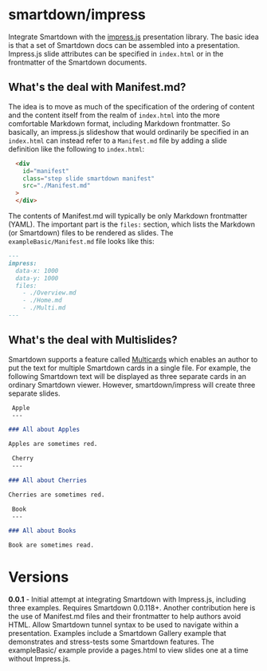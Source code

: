 # smartdown/impress

Integrate Smartdown with the [impress.js](https://github.com/impress/impress.js) presentation library. The basic idea is that a set of Smartdown docs can be assembled into a presentation. Impress.js slide attributes can be specified in `index.html` or in the frontmatter of the Smartdown documents.


## What's the deal with Manifest.md?

The idea is to move as much of the specification of the ordering of content and the content itself from the realm of `index.html` into the more comfortable Markdown format, including Markdown frontmatter. So basically, an impress.js slideshow that would ordinarily be specified in an `index.html` can instead refer to a `Manifest.md` file by adding a slide definition like the following to `index.html`:

```html
  <div
    id="manifest"
    class="step slide smartdown manifest"
    src="./Manifest.md"
  >
  </div>
```

The contents of Manifest.md will typically be only Markdown frontmatter (YAML). The important part is the `files:` section, which lists the Markdown (or Smartdown) files to be rendered as slides. The `exampleBasic/Manifest.md` file looks like this:

```markdown
---
impress:
  data-x: 1000
  data-y: 1000
  files:
    - ./Overview.md
    - ./Home.md
    - ./Multi.md
---
```

## What's the deal with Multislides?

Smartdown supports a feature called [Multicards](https://smartdown.site/#gallery/Multicards.md) which enables an author to put the text for multiple Smartdown cards in a single file. For example, the following Smartdown text will be displayed as three separate cards in an ordinary Smartdown viewer. However, smartdown/impress will create three separate slides.

```markdown
 Apple
 ---

### All about Apples

Apples are sometimes red.

 Cherry
 ---

### All about Cherries

Cherries are sometimes red.

 Book
 ---

### All about Books

Book are sometimes read.

```


# Versions

**0.0.1** - Initial attempt at integrating Smartdown with Impress.js, including three examples. Requires Smartdown 0.0.118+. Another contribution here is the use of Manifest.md files and their frontmatter to help authors avoid HTML. Allow Smartdown tunnel syntax to be used to navigate within a presentation. Examples include a Smartdown Gallery example that demonstrates and stress-tests some Smartdown features. The exampleBasic/ example provide a pages.html to view slides one at a time without Impress.js.

